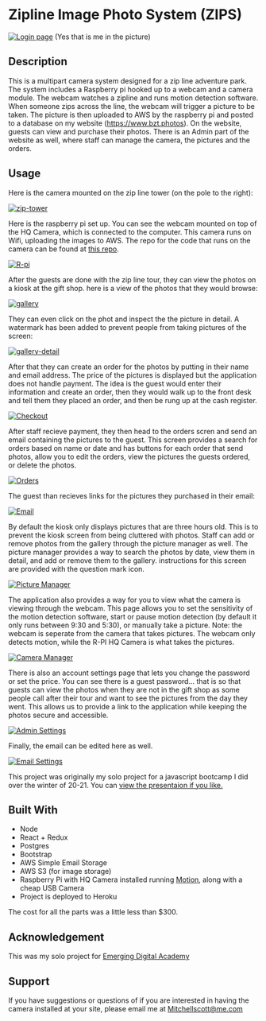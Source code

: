 # Zipline Image Photo System (ZIPS)

[![Login page](/demo-pics/login-page.jpg "Login Page")](https://ibb.co/dDxX1R9)
(Yes that is me in the picture)

## Description

This is a multipart camera system designed for a zip line adventure park. The system includes a Raspberry pi hooked up to a webcam and a camera module. The webcam watches a zipline and runs motion detection software. When someone zips across the line, the webcam will trigger a picture to be taken. The picture is then uploaded to AWS by the raspberry pi and posted to a database on my website (https://www.bzt.photos). On the website, guests can view and purchase their photos. There is an Admin part of the website as well, where staff can manage the camera, the pictures and the orders.

## Usage

Here is the camera mounted on the zip line tower (on the pole to the right):

[![zip-tower](/demo-pics/camera-setup.JPG "Camera Setup")](https://ibb.co/ncv4Br9)

Here is the raspberry pi set up. You can see the webcam mounted on top of the HQ Camera, which is connected to the computer. This camera runs on Wifi, uploading the images to AWS. The repo for the code that runs on the camera can be found at [this repo](https://github.com/Mitchellscot/zips-pi-server).

[![R-pi](/demo-pics/raspberry-pi.JPG "Camera Setup")](https://ibb.co/4N3WfRS)

After the guests are done with the zip line tour, they can view the photos on a kiosk at the gift shop. here is a view of the photos that they would browse:

[![gallery](/demo-pics/gallery-photos.jpg "kiosk")](https://ibb.co/JqKqqbC)

They can even click on the phot and inspect the the picture in detail. A watermark has been added to prevent people from taking pictures of the screen:

[![gallery-detail](/demo-pics/gallery-photo.jpg "picture detail")](https://ibb.co/WDgKyfc)

After that they can create an order for the photos by putting in their name and email address. The price of the pictures is displayed but the application does not handle payment. The idea is the guest would enter their information and create an order, then they would walk up to the front desk and tell them they placed an order, and then be rung up at the cash register. 

[![Checkout](/demo-pics/checkout.jpg "Checkout screen")](https://ibb.co/cDQn220)

After staff recieve payment, they then head to the orders scren and send an email containing the pictures to the guest. This screen provides a search for orders based on name or date and has buttons for each order that send photos, allow you to edit the orders, view the pictures the guests ordered, or delete the photos.

[![Orders](/demo-pics/admin-orders.jpg "Orders screen")](https://ibb.co/Mnr1TJc)

The guest than recieves links for the pictures they purchased in their email:

[![Email](/demo-pics/email-example.jpg "Orders screen")](https://ibb.co/Sm54NT5)

By default the kiosk only displays pictures that are three hours old. This is to prevent the kiosk screen from being cluttered with photos. Staff can add or remove photos from the gallery through the picture manager as well. The picture manager provides a way to search the photos by date, view them in detail, and add or remove them to the gallery. instructions for this screen are provided with the question mark icon.

[![Picture Manager](/demo-pics/admin-photos.jpg "Picture Manager screen")](https://ibb.co/5RvQ22H)

The application also provides a way for you to view what the camera is viewing through the webcam. This page allows you to set the sensitivity of the motion detection software, start or pause motion detection (by default it only runs between 9:30 and 5:30), or manually take a picture. Note: the webcam is seperate from the camera that takes pictures. The webcam only detects motion, while the R-PI HQ Camera is what takes the pictures.

[![Camera Manager](/demo-pics/camera-settings.jpg "Picture Manager screen")](https://ibb.co/FYfD31D)

There is also an account settings page that lets you change the password or set the price. You can see there is a guest password... that is so that guests can view the photos when they are not in the gift shop as some people call after their tour and want to see the pictures from the day they went. This allows us to provide a link to the application while keeping the photos secure and accessible.

[![Admin Settings](/demo-pics/admin-settings.jpg "admin settings screen")](https://ibb.co/3kwCsWt)

Finally, the email can be edited here as well.

[![Email Settings](/demo-pics/email-settings.jpg "admin settings screen")](https://ibb.co/swJbK3R)

This project was originally my solo project for a javascript bootcamp I did over the winter of 20-21. You can [view the presentaion if you like.](https://www.youtube.com/watch?v=Ei-ZUtdrTKw)

## Built With

- Node
- React + Redux
- Postgres
- Bootstrap
- AWS Simple Email Storage
- AWS S3 (for image storage)
- Raspberry Pi with HQ Camera installed running [Motion](https://motion-project.github.io/), along with a cheap USB Camera
- Project is deployed to Heroku

The cost for all the parts was a little less than $300.

## Acknowledgement
This was my solo project for [Emerging Digital Academy](https://www.emergingacademy.org/) 

## Support
If you have suggestions or questions of if you are interested in having the camera installed at your site, please email me at Mitchellscott@me.com
